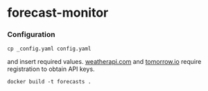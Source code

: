 # forecast-monitor

### Configuration

```
cp _config.yaml config.yaml
```

and insert required values. [weatherapi.com](https://www.weatherapi.com/) and [tomorrow.io](https://www.tomorrow.io/weather-api/) require registration to obtain API keys.

```
docker build -t forecasts .
```
